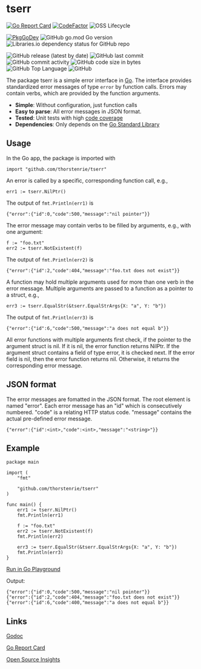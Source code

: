 # tserr

[![Go Report Card](https://goreportcard.com/badge/github.com/thorstenrie/tserr)](https://goreportcard.com/report/github.com/thorstenrie/tserr)
[![CodeFactor](https://www.codefactor.io/repository/github/thorstenrie/tserr/badge)](https://www.codefactor.io/repository/github/thorstenrie/tserr)
![OSS Lifecycle](https://img.shields.io/osslifecycle/thorstenrie/tserr)

[![PkgGoDev](https://pkg.go.dev/badge/mod/github.com/thorstenrie/tserr)](https://pkg.go.dev/mod/github.com/thorstenrie/tserr)
![GitHub go.mod Go version](https://img.shields.io/github/go-mod/go-version/thorstenrie/tserr)
![Libraries.io dependency status for GitHub repo](https://img.shields.io/librariesio/github/thorstenrie/tserr)

![GitHub release (latest by date)](https://img.shields.io/github/v/release/thorstenrie/tserr)
![GitHub last commit](https://img.shields.io/github/last-commit/thorstenrie/tserr)
![GitHub commit activity](https://img.shields.io/github/commit-activity/m/thorstenrie/tserr)
![GitHub code size in bytes](https://img.shields.io/github/languages/code-size/thorstenrie/tserr)
![GitHub Top Language](https://img.shields.io/github/languages/top/thorstenrie/tserr)
![GitHub](https://img.shields.io/github/license/thorstenrie/tserr)

The package tserr is a simple error interface in [Go](https://go.dev/). The interface provides standardized error messages of type `error` by function calls. Errors may contain verbs, which are provided by the function arguments.

- **Simple**: Without configuration, just function calls
- **Easy to parse**: All error messages in JSON format.
- **Tested**: Unit tests with high [code coverage](https://gocover.io/github.com/thorstenrie/tserr)
- **Dependencies**: Only depends on the [Go Standard Library](https://pkg.go.dev/std)

## Usage

In the Go app, the package is imported with

```
import "github.com/thorstenrie/tserr"
```

An error is called by a specific, corresponding function call, e.g., 

```
err1 := tserr.NilPtr()
```

The output of `fmt.Println(err1)` is

```
{"error":{"id":0,"code":500,"message":"nil pointer"}}
```

The error message may contain verbs to be filled by arguments, e.g., with one argument:

```
f := "foo.txt"
err2 := tserr.NotExistent(f)
```

The output of `fmt.Println(err2)` is

```
{"error":{"id":2,"code":404,"message":"foo.txt does not exist"}}
```

A function may hold multiple arguments used for more than one verb in the error message. Multiple arguments are passed to a function as a pointer to a struct, e.g.,

```
err3 := tserr.EqualStr(&tserr.EqualStrArgs{X: "a", Y: "b"})
```

The output of `fmt.Println(err3)` is

```
{"error":{"id":6,"code":500,"message":"a does not equal b"}}
```

All error functions with multiple arguments first check, if the pointer to the argument struct is nil. If it is nil, the error function returns NilPtr. If the argument struct contains a field of type error, it is checked next. If the error field is nil, then the error function returns nil. Otherwise, it returns the corresponding error message.

## JSON format

The error messages are fomatted in the JSON format. The root element is named "error". Each error message has an "id" which is consecutively numbered. "code" is a relating HTTP status code. "message" contains the actual pre-defined error message.

```
{"error":{"id":<int>,"code":<int>,"message":"<string>"}}
```

## Example

```
package main

import (
	"fmt"

	"github.com/thorstenrie/tserr"
)

func main() {
	err1 := tserr.NilPtr()
	fmt.Println(err1)

	f := "foo.txt"
	err2 := tserr.NotExistent(f)
	fmt.Println(err2)

	err3 := tserr.EqualStr(&tserr.EqualStrArgs{X: "a", Y: "b"})
	fmt.Println(err3)
}
```

[Run in Go Playground](https://go.dev/play/p/L5u1D2Iy_M5)

Output:
```
{"error":{"id":0,"code":500,"message":"nil pointer"}}
{"error":{"id":2,"code":404,"message":"foo.txt does not exist"}}
{"error":{"id":6,"code":400,"message":"a does not equal b"}}
```

## Links

[Godoc](https://pkg.go.dev/github.com/thorstenrie/tserr)

[Go Report Card](https://goreportcard.com/report/github.com/thorstenrie/tserr)

[Open Source Insights](https://deps.dev/go/github.com%2Fthorstenrie%2Ftserr)
